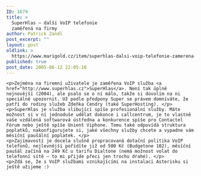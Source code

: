 ```yaml
---
ID: 1679
title: >
  SuperHlas – další VoIP telefonie
  zaměřená na firmy
author: Patrick Zandl
post_excerpt: ""
layout: post
oldlink: >
  https://www.marigold.cz/item/superhlas-dalsi-voip-telefonie-zamerena-na-firmy
published: true
post_date: 2005-06-12 22:05:16
---
```

	<p>Zejména na firemní uživatele je zaměřena VoIP služba <a href="http://www.superhlas.cz">SuperHlas</a>. Není tak úplně nejnovější (2004), ale psalo se o ní málo, takže si dovolím na ni speciálně upozornit. Už podle předpony Super se právem domníváte, že patří do rodiny služeb Zdeňka Cendry (také SuperHosting). </p>
	<p>SuperHlas je služba slibující spíše profesionální služby. Máte možnost si v ní jednoduše udělat dokonce i callcentrum, je to vlastně vaše vzdálená softwarová ústředna a konkurence spíše pro Contactel Fórum nebo ještě spíše Unient Viphone. Tomu také odpovídá struktura poplatků, nakonfigurujete si, jaké všechny služby chcete a vypadne vám měsíční paušální poplatek. </p>
	<p>Zajímavostí je docela slušně propracovaná dotační politika VoIP telefonů, nejlevnější pořídíte již od 500 Kč (Budgetone 102), měsíční paušál začíná na 249 Kč u tarifu Dialtone (nemá možnost volat do telefonní sítě – to mi přijde přeci jen trochu drahé). </p>
	<p>Zdá se, že s VoIP službami vznikajícími na instalaci Asterisku si ještě užijeme :)
</p>